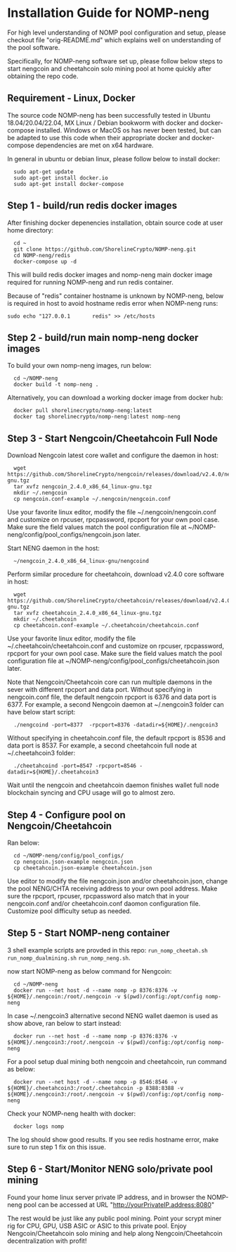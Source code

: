 # Installation Guide for NOMP-neng

For high level understanding of NOMP pool configuration and setup, please checkout file "orig-README.md" which explains well on understanding of the pool software.

Specifically, for NOMP-neng software set up, please follow below steps to start nengcoin and cheetahcoin solo mining pool at home quickly after obtaining the repo code.


## Requirement - Linux, Docker
The source code NOMP-neng has been successfully tested in Ubuntu 18.04/20.04/22.04, MX Linux / Debian bookworm with docker and docker-compose installed.
Windows or MacOS os has never been tested, but can be adapted to use this code when their appropriate docker and docker-compose dependencies are met on x64 hardware.

In general in ubuntu or debian linux, please follow below to install docker:
```
  sudo apt-get update
  sudo apt-get install docker.io
  sudo apt-get install docker-compose
```

## Step 1 - build/run redis docker images
After finishing docker depenencies installation, obtain source code at user home directory:
```
  cd ~
  git clone https://github.com/ShorelineCrypto/NOMP-neng.git
  cd NOMP-neng/redis
  docker-compose up -d

```

This will build redis docker images and nomp-neng main docker image required for running NOMP-neng and run redis container.

Because of "redis" container hostname is unknown by NOMP-neng, below is required in host to avoid hostname redis error when NOMP-neng runs:
```
sudo echo "127.0.0.1       redis" >> /etc/hosts
```

## Step 2 - build/run main nomp-neng docker images

To build your own nomp-neng images, run below:

```
  cd ~/NOMP-neng
  docker build -t nomp-neng .
```

Alternatively, you can download a working docker image from docker hub:

```
  docker pull shorelinecrypto/nomp-neng:latest
  docker tag shorelinecrypto/nomp-neng:latest nomp-neng
```

## Step 3 - Start Nengcoin/Cheetahcoin Full Node

Download Nengcoin latest core wallet and configure the daemon in host:

```
  wget https://github.com/ShorelineCrypto/nengcoin/releases/download/v2.4.0/nengcoin_2.4.0_x86_64_linux-gnu.tgz
  tar xvfz nengcoin_2.4.0_x86_64_linux-gnu.tgz
  mkdir ~/.nengcoin
  cp nengcoin.conf-example ~/.nengcoin/nengcoin.conf
```

Use your favorite linux editor, modify the file ~/.nengcoin/nengcoin.conf and customize on rpcuser,  rpcpassword, rpcport for your own pool case.
Make sure the field values match the pool configuration file at ~/NOMP-neng/config/pool_configs/nengcoin.json later.

Start NENG daemon in the host:
```
  ~/nengcoin_2.4.0_x86_64_linux-gnu/nengcoind
```

Perform similar procedure for cheetahcoin, download v2.4.0 core software in host:

```
  wget https://github.com/ShorelineCrypto/cheetahcoin/releases/download/v2.4.0/cheetahcoin_2.4.0_x86_64_linux-gnu.tgz
  tar xvfz cheetahcoin_2.4.0_x86_64_linux-gnu.tgz
  mkdir ~/.cheetahcoin
  cp cheetahcoin.conf-example ~/.cheetahcoin/cheetahcoin.conf
```
Use your favorite linux editor, modify the file ~/.cheetahcoin/cheetahcoin.conf and customize on rpcuser,  rpcpassword, rpcport for your own pool case.
Make sure the field values match the pool configuration file at ~/NOMP-neng/config/pool_configs/cheetahcoin.json later.


Note that Nengcoin/Cheetahcoin core can run multiple daemons in the sever with different rpcport and data port. Without specifying in nengcoin.conf file, the default nengcoin
rpcport is 6376 and data port is 6377. For example,  a second Nengcoin daemon at ~/.nengcoin3 folder can have below start script:
```
  ./nengcoind -port=8377  -rpcport=8376 -datadir=${HOME}/.nengcoin3
```

Without specifying in cheetahcoin.conf file, the default rpcport is 8536 and data port is 8537. For example, a second cheetahcoin full node at ~/.cheetahcoin3 folder:
```
  ./cheetahcoind -port=8547 -rpcport=8546 -datadir=${HOME}/.cheetahcoin3
```

Wait until the nengcoin and cheetahcoin daemon finishes wallet full node blockchain syncing and CPU usage will go to almost zero. 

## Step 4 - Configure pool on Nengcoin/Cheetahcoin

Ran below:
```
  cd ~/NOMP-neng/config/pool_configs/
  cp nengcoin.json-example nengcoin.json
  cp cheetahcoin.json-example cheetahcoin.json
```

Use editor to modify the file nengcoin.json and/or cheetahcoin.json, change the pool NENG/CHTA receiving address to your own pool address. Make sure the rpcport, rpcuser, rpcpassword also match that in your nengcoin.conf and/or cheetahcoin.conf daomon configuration file.
Customize pool difficulty setup as needed.

## Step 5 - Start NOMP-neng container

3 shell example scripts are provded in this repo: `run_nomp_cheetah.sh`  `run_nomp_dualmining.sh`  `run_nomp_neng.sh`. 

now start NOMP-neng as below command for Nengcoin:
```
  cd ~/NOMP-neng
  docker run --net host -d --name nomp -p 8376:8376 -v ${HOME}/.nengcoin:/root/.nengcoin -v $(pwd)/config:/opt/config nomp-neng
```

In case ~/.nengcoin3 alternative second NENG wallet daemon is used as show above, ran below to start instead:
```
  docker run --net host -d --name nomp -p 8376:8376 -v ${HOME}/.nengcoin3:/root/.nengcoin -v $(pwd)/config:/opt/config nomp-neng
```

For a pool setup dual mining both nengcoin and cheetahcoin, run command as below:
```commandline
  docker run --net host -d --name nomp -p 8546:8546 -v ${HOME}/.cheetahcoin3:/root/.cheetahcoin -p 8388:8388 -v ${HOME}/.nengcoin3:/root/.nengcoin -v $(pwd)/config:/opt/config nomp-neng
```

Check your NOMP-neng health with docker:
```
  docker logs nomp
```
The log should show good results. If you see redis hostname error, make sure to run step 1 fix on this issue. 

## Step 6 - Start/Monitor NENG solo/private pool mining

Found your home linux server private IP address, and in browser the NOMP-neng pool can be accessed at URL
"http://yourPrivateIP.address:8080"

The rest would be just like any public pool mining. Point your scrypt miner rig for CPU, GPU, USB ASIC or ASIC to this private pool. Enjoy Nengcoin/Cheetahcoin solo mining and help along Nengcoin/Cheetahcoin decentralization with profit!
